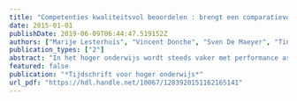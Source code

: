 ```yaml
---
title: "Competenties kwaliteitsvol beoordelen : brengt een comparatieve aanpak soelaas?"
date: 2015-01-01
publishDate: 2019-06-09T06:44:47.519152Z
authors: ["Marije Lesterhuis", "Vincent Donche", "Sven De Maeyer", "Tine Van Daal", "Roos Van Gasse", "Liesje Coertjens", "San Verhavert", "Anneleen Mortier", "Tanguy Coenen", "Peter Vlerick", "Jan Vanhoof", "Peter Van Petegem"]
publication_types: ["2"]
abstract: "In het hoger onderwijs wordt steeds vaker met performance assessments gewerkt om competenties van studenten te evalueren. Docenten worstelen echter met hoe performance assessments het beste kunnen scoren. Meestal wordt hier een combinatie van criterialijsten en holistisch scoren voor gebruikt. Deze methode leidt echter niet altijd tot betrouwbare resultaten. Ook treden er problemen op met de validiteit, doordat in deze methode de competentie niet als geheel benaderd wordt. In dit artikel wordt ingegaan op deze problematiek en wordt een alternatieve benadering voorgesteld, de comparatieve beoordelingsmethode (CB). In CB wordt aan beoordelaars gevraagd prestaties van studenten te vergelijken en aan te geven welke het best presteert in termen van de te beoordelen competentie. Door meerdere vergelijkingen op te lossen kan een rangorde gegenereerd worden van beste naar minst goede prestatie. Betrouwbaarheid wordt nagestreefd door meerdere beoordelaars prestaties meerdere keren te laten beoordelen. Daarnaast stelt de methode meer valide te zijn, omdat de beoordelaars hun keuze baseren op basis van een holistische evaluatie van de prestaties en de taak voor studenten kan meer open geformuleerd worden. Alhoewel onderzoek laat zien dat het een veelbelovende alternatieve methode is, is meer onderzoek noodzakelijk naar de betrouwbaarheid, validiteit en praktische haalbaarheid."
featured: false
publication: "*Tijdschrift voor hoger onderwijs*"
url_pdf: "https://hdl.handle.net/10067/1283920151162165141"
---
```



